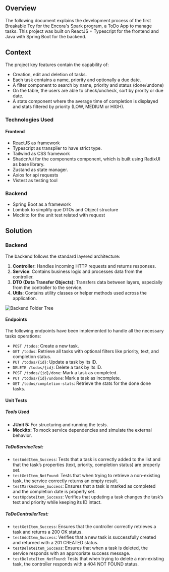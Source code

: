 ## Overview

The following document explains the development process of the first Breakable Toy for the Encora's Spark program, a ToDo App to manage tasks. This project was built on ReactJS + Typescript for the frontend and Java with Spring Boot for the backend.

## Context
The project key features contain the capability of:
- Creation, edit and deletion of tasks.
- Each task contains a name, priority and optionally a due date.
- A filter component to search by name, priority and status (done/undone)
- On the table, the users are able to check/uncheck, sort by prority or due date.
- A stats component where the average time of completion is displayed and stats filtered by priority (LOW, MEDIUM or HIGH).


### Technologies Used

#### Frontend
- ReactJS as framework
- Typescript as transpiler to have strict type.
- Tailwind as CSS framework
- Shadcn/ui for the components component, which is built using RadixUI as base library.
- Zustand as state manager.
- Axios for api requests
- Vistest as testing tool

### Backend
- Spring Boot as a framework
- Lombok to simplify que DTOs and Object structure
- Mockito for the unit test related with request

## Solution

### Backend
The backend follows the standard layered architecture:
1. **Controller**: Handles incoming HTTP requests and returns responses.
2. **Service**: Contains business logic and processes data from the controller.
3. **DTO (Data Transfer Objects)**: Transfers data between layers, especially from the controller to the service.
8. **Utils**: Contains utility classes or helper methods used across the application.

![Backend Folder Tree](https://i.ibb.co/sRKRbnR/Screenshot-2024-10-23-at-11-15-35-p-m.png)

#### Endpoints
The following endpoints have been implemented to handle all the necessary tasks operations:
- `POST /todos`: Create a new task.
- `GET /todos`: Retrieve all tasks with optional filters like priority, text, and completion status.
- `PUT /todos/{id}`: Update a task by its ID.
- `DELETE /todos/{id}`: Delete a task by its ID.
- `POST /todos/{id}/done`: Mark a task as completed.
- `PUT /todos/{id}/undone`: Mark a task as incomplete.
- `GET /todos/completion-stats`: Retrieve the stats for the done done tasks.

#### Unit Tests
##### Tools Used
- **JUnit 5:** For structuring and running the tests.
- **Mockito:** To mock service dependencies and simulate the external behavior.
##### ToDoServiceTest:
- `testAddItem_Success`: Tests that a task is correctly added to the list and that the task’s properties (text, priority, completion status) are properly set.
- `testGetItem_NotFound`: Tests that when trying to retrieve a non-existing task, the service correctly returns an empty result.
- `testMarkAsDone_Success`: Ensures that a task is marked as completed and the completion date is properly set.
- `testUpdateItem_Success`: Verifies that updating a task changes the task’s text and priority while keeping its ID intact.
##### ToDoControllerTest:
- `testGetItem_Success`:  Ensures that the controller correctly retrieves a task and returns a 200 OK status.
- `testAddItem_Success`: Verifies that a new task is successfully created and returned with a 201 CREATED status.
- `testDeleteItem_Success`: Ensures that when a task is deleted, the service responds with an appropriate success message.
- `testDeleteItem_NotFound`: Tests that when trying to delete a non-existing task, the controller responds with a 404 NOT FOUND status.

